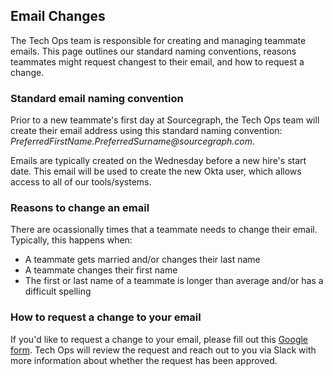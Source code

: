 ## Email Changes

The Tech Ops team is responsible for creating and managing teammate emails. This page outlines our standard naming conventions, reasons teammates might request changest to their email, and how to request a change.

### Standard email naming convention

Prior to a new teammate's first day at Sourcegraph, the Tech Ops team will create their email address using this standard naming convention: _PreferredFirstName.PreferredSurname@sourcegraph.com_.

Emails are typically created on the Wednesday before a new hire's start date. This email will be used to create the new Okta user, which allows access to all of our tools/systems.

### Reasons to change an email

There are ocassionally times that a teammate needs to change their email. Typically, this happens when:

- A teammate gets married and/or changes their last name
- A teammate changes their first name
- The first or last name of a teammate is longer than average and/or has a difficult spelling

### How to request a change to your email

If you'd like to request a change to your email, please fill out this [Google form](https://docs.google.com/forms/d/e/1FAIpQLSezBf7e0GSSyFajWvYEjsiVGrE6GrEzgoQC3B5A2bGqugAqCg/viewform?usp=sf_link). Tech Ops will review the request and reach out to you via Slack with more information about whether the request has been approved.
